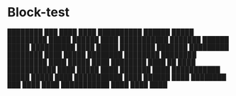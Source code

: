 # Block-test
   ████████   ███    ████ ████  ██████████  ██████       █████
  █████████  █████ ██████ ████  ███████████ ███████     ██████
  █████      ██████████   ████       █████  ████████   ███████
  █████████  ████████     ████     █████    ████████  ████████
    ████████ █████████    ████    █████     ████ ████████ ████
  ██    ████ ███████████  ████  █████       ████  ███████ ████
 ███████████ █████  █████ ████  ███████████ ████  ██████  ████
  ████████    ███    ████ ████  ███████████ ████   ████   ████
